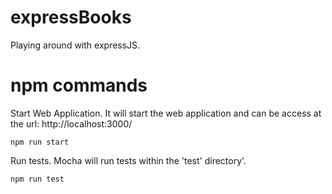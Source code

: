 # expressBooks
Playing around with expressJS.

# npm commands

Start Web Application. It will start the web application and can be access at the url: http://localhost:3000/

```
npm run start
```

Run tests. Mocha will run tests within the 'test' directory'.

```
npm run test
```
